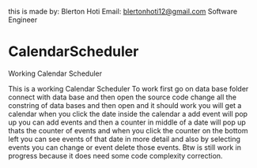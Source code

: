 this is made by: Blerton Hoti
Email: blertonhoti12@gmail.com
Software Engineer

# CalendarScheduler
Working Calendar Scheduler

This is a working Calendar Scheduler
To work first go on data base folder connect with data base
and then open the source code change all the constring of data bases 
and then open and it should work you will get a calendar when you click the date inside the calendar
a add event will pop up you can add events and then a counter in middle of a date will pop up thats the counter
of events and when you click the counter on the bottom left you can see events of that date in more detail
and also by selecting events you can change or event delete those events.
Btw is still work in progress because it does need some code complexity correction.
